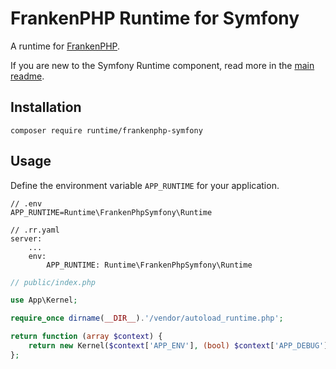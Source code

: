 # FrankenPHP Runtime for Symfony

A runtime for [FrankenPHP](https://frankenphp.dev/).

If you are new to the Symfony Runtime component, read more in the [main readme](https://github.com/php-runtime/runtime).

## Installation

```
composer require runtime/frankenphp-symfony
```

## Usage

Define the environment variable `APP_RUNTIME` for your application.

```
// .env
APP_RUNTIME=Runtime\FrankenPhpSymfony\Runtime
```

```
// .rr.yaml
server:
    ...
    env:
        APP_RUNTIME: Runtime\FrankenPhpSymfony\Runtime
```

```php
// public/index.php

use App\Kernel;

require_once dirname(__DIR__).'/vendor/autoload_runtime.php';

return function (array $context) {
    return new Kernel($context['APP_ENV'], (bool) $context['APP_DEBUG']);
};
```
